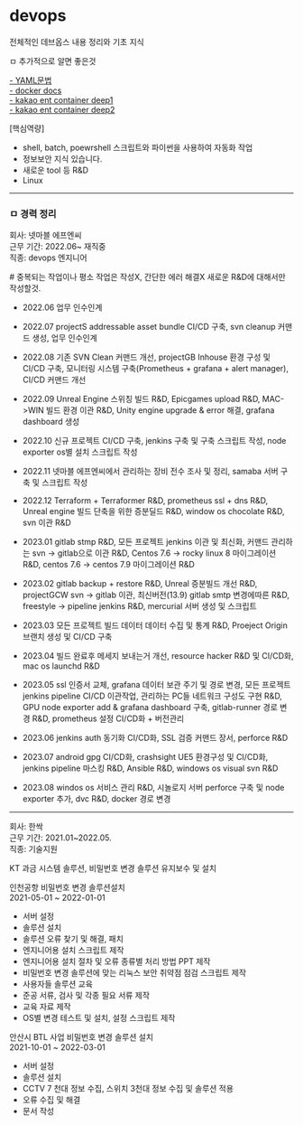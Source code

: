 # devops

전체적인 데브옵스 내용 정리와 기초 지식

ㅁ 추가적으로 알면 좋은것

[- YAML문법](https://subicura.com/k8s/prepare/yaml.html#%E1%84%80%E1%85%B5%E1%84%87%E1%85%A9%E1%86%AB%E1%84%86%E1%85%AE%E1%86%AB%E1%84%87%E1%85%A5%E1%86%B8)<br>
[- docker docs](https://docs.docker.com/)<br>
[- kakao ent container deep1](https://tech.kakaoenterprise.com/154)<br>
[- kakao ent container deep2](https://tech.kakaoenterprise.com/171)<br>


[핵심역량]

- shell, batch, poewrshell 스크립트와 파이썬을 사용하여 자동화 작업
- 정보보안 지식 있습니다.
- 새로운 tool 등 R&D
- Linux

---

### ㅁ 경력 정리


회사: 넷마블 에프엔씨<br>
근무 기간: 2022.06~ 재직중<br>
직종: devops 엔지니어<br>

\# 중복되는 작업이나 평소 작업은 작성X, 간단한 에러 해결X 새로운 R&D에 대해서만 작성할것.

- 2022.06 업무 인수인계<br>

- 2022.07 projectS addressable asset bundle CI/CD 구축, svn cleanup 커맨드 생성, 업무 인수인계<br>

- 2022.08 기존 SVN Clean 커맨드 개선, projectGB Inhouse 환경 구성 및 CI/CD 구축, 모니터링 시스템 구축(Prometheus + grafana + alert manager), CI/CD 커맨드 개선<br>

- 2022.09 Unreal Engine 스위칭 빌드 R&D, Epicgames upload R&D, MAC->WIN 빌드 환경 이관 R&D, Unity engine upgrade & error 해결, grafana dashboard 생성<br>

- 2022.10 신규 프로젝트 CI/CD 구축, jenkins 구축 및 구축 스크립트 작성, node exporter os별 설치 스크립트 작성<br>

- 2022.11 넷마블 에프엔씨에서 관리하는 장비 전수 조사 및 정리, samaba 서버 구축 및 스크립트 작성<br>

- 2022.12 Terraform + Terraformer R&D, prometheus ssl + dns R&D, Unreal engine 빌드 단축을 위한 증분딜드 R&D, window os chocolate R&D, svn 이관 R&D<br>

- 2023.01 gitlab stmp R&D, 모든 프로젝트 jenkins 이관 및 최신화, 커맨드 관리하는 svn -> gitlab으로 이관 R&D, Centos 7.6 -> rocky linux 8 마이그레이션 R&D, centos 7.6 -> centos 7.9 마이그레이션 R&D<br>

- 2023.02 gitlab backup + restore R&D, Unreal 증분빌드 개선 R&D, projectGCW svn -> gitlab 이관, 최신버전(13.9) gitlab smtp 변경에따른 R&D, freestyle -> pipeline jenkins R&D, mercurial 서버 생성 및 스크립트<br>

- 2023.03 모든 프로젝트 빌드 데이터 데이터 수집 및 통계 R&D, Proeject Origin 브랜치 생성 및 CI/CD 구축<br>

- 2023.04 빌드 완료후 메세지 보내는거 개선, resource hacker R&D 및 CI/CD화, mac os launchd R&D<br>

- 2023.05 ssl 인증서 교체, grafana 데이터 보관 주기 및 경로 변경, 모든 프로젝트 jenkins pipeline CI/CD 이관작업, 관리하는 PC들 네트워크 구성도 구현 R&D, GPU node exporter add & grafana dashboard 구축, gitlab-runner 경로 변경 R&D, prometheus 설정 CI/CD화 + 버전관리<br>

- 2023.06 jenkins auth 동기화 CI/CD화, SSL 검증 커맨드 장서, perforce R&D<br>

- 2023.07 android gpg CI/CD화, crashsight UE5 환경구성 및 CI/CD화, jenkins pipeline 마스킹 R&D, Ansible R&D, windows os visual svn R&D<br>

- 2023.08 windos os 서비스 관리 R&D, 시놀로지 서버 perforce 구축 및 node exporter 추가, dvc R&D, docker 경로 변경

---

회사: 한싹<br>
근무 기간: 2021.01~2022.05.<br>
직종: 기술지원 <br>

KT 과금 시스템 솔루션, 비밀번호 변경 솔루션 유지보수 및 설치

인천공항 비밀번호 변경 솔루션설치<br>
2021-05-01 ~ 2022-01-01<br>

- 서버 설정
- 솔루션 설치
- 솔루션 오류 찾기 및 해결, 패치
- 엔지니어용 설치 스크립트 제작
- 엔지니어용 설치 절차 및 오류 종류별 처리 방법 PPT 제작
- 비밀번호 변경 솔루션에 맞는 리눅스 보안 취약점 점검 스크립트 제작
- 사용자들 솔루션 교육
- 준공 서류, 검사 및 각종 필요 서류 제작
- 교육 자료 제작
- OS별 변경 테스트 및 설치, 설정 스크립트 제작

안산시 BTL 사업 비밀번호 변경 솔루션 설치<br>
2021-10-01 ~ 2022-03-01<br>
- 서버 설정
- 솔루션 설치
- CCTV 7 천대 정보 수집, 스위치 3천대 정보 수집 및 솔루션 적용
- 오류 수집 및 해결
- 문서 작성